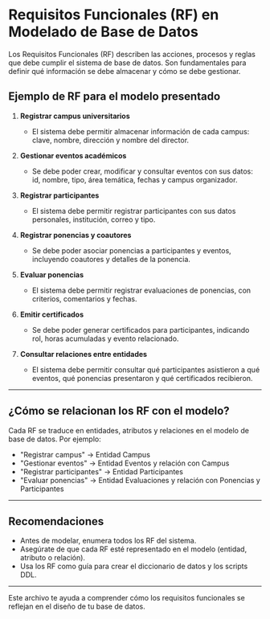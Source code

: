 # Requisitos Funcionales (RF) en Modelado de Base de Datos

Los Requisitos Funcionales (RF) describen las acciones, procesos y reglas que debe cumplir el sistema de base de datos. Son fundamentales para definir qué información se debe almacenar y cómo se debe gestionar.

## Ejemplo de RF para el modelo presentado

1. **Registrar campus universitarios**
   - El sistema debe permitir almacenar información de cada campus: clave, nombre, dirección y nombre del director.

2. **Gestionar eventos académicos**
   - Se debe poder crear, modificar y consultar eventos con sus datos: id, nombre, tipo, área temática, fechas y campus organizador.

3. **Registrar participantes**
   - El sistema debe permitir registrar participantes con sus datos personales, institución, correo y tipo.

4. **Registrar ponencias y coautores**
   - Se debe poder asociar ponencias a participantes y eventos, incluyendo coautores y detalles de la ponencia.

5. **Evaluar ponencias**
   - El sistema debe permitir registrar evaluaciones de ponencias, con criterios, comentarios y fechas.

6. **Emitir certificados**
   - Se debe poder generar certificados para participantes, indicando rol, horas acumuladas y evento relacionado.

7. **Consultar relaciones entre entidades**
   - El sistema debe permitir consultar qué participantes asistieron a qué eventos, qué ponencias presentaron y qué certificados recibieron.

---

## ¿Cómo se relacionan los RF con el modelo?

Cada RF se traduce en entidades, atributos y relaciones en el modelo de base de datos. Por ejemplo:
- "Registrar campus" → Entidad Campus
- "Gestionar eventos" → Entidad Eventos y relación con Campus
- "Registrar participantes" → Entidad Participantes
- "Evaluar ponencias" → Entidad Evaluaciones y relación con Ponencias y Participantes

---

## Recomendaciones

- Antes de modelar, enumera todos los RF del sistema.
- Asegúrate de que cada RF esté representado en el modelo (entidad, atributo o relación).
- Usa los RF como guía para crear el diccionario de datos y los scripts DDL.

---

Este archivo te ayuda a comprender cómo los requisitos funcionales se reflejan en el diseño de tu base de datos.
